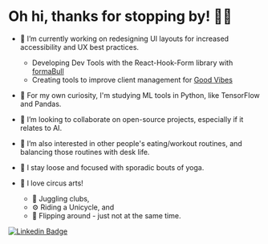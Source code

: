 # Oh hi, thanks for stopping by! 👋🏼
<!--
**windusayles/windusayles** is a ✨ _sPeCiAl_ ✨ repository because its `README.md` (this file) appears on your GitHub profile.
-->
- 🔭 I’m currently working on redesigning UI layouts for increased accessibility and UX best practices.
  - Developing Dev Tools with the React-Hook-Form library with [formaBull](https://github.com/oslabs-beta/formaBull)
  - Creating tools to improve client management for [Good Vibes](https://www.goodvibes.news)

- 🌱  For my own curiosity, I'm studying ML tools in Python, like TensorFlow and Pandas.

- 👯  I’m looking to collaborate on open-source projects, especially if it relates to AI.

- 🤔  I’m also interested in other people's eating/workout routines, and balancing those routines with desk life.

- 🧘  I stay loose and focused with sporadic bouts of yoga.

- 🎪  I love circus arts!
  - 🤹  Juggling clubs, 
  - ⚙️  Riding a Unicycle, and
  - 🤸  Flipping around - just not at the same time.


 [![Linkedin Badge](https://img.shields.io/badge/-LinkedIn-0e76a8?style=flat-square&logo=Linkedin&logoColor=white)](https://linkedin.com/in/windusayles)
